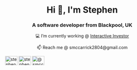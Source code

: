 <h1 align="center">Hi 👋, I'm Stephen</h1>
<h3 align="center">A software developer from Blackpool, UK</h3>

<p align="center"> 💻 I’m currently working @ <a href="www.ii.co.uk">Interactive Investor</a></p>

<p align="center"> 📫 Reach me @ smccarrick2804@gmail.com </p>


<a href="https://linkedin.com/in/stephen-mccarrick" target="blank"><img align="center" src="https://cdn.jsdelivr.net/npm/simple-icons@3.0.1/icons/linkedin.svg" alt="stephen-mccarrick" height="30" width="40" /></a>
<a href="https://instagram.com/stephenmccarrick_" target="blank"><img align="center" src="https://cdn.jsdelivr.net/npm/simple-icons@3.0.1/icons/instagram.svg" alt="stephenmccarrick_" height="30" width="40" /></a>
<a href="https://medium.com/@smccarrick2804" target="blank"><img align="center" src="https://cdn.jsdelivr.net/npm/simple-icons@3.0.1/icons/medium.svg" alt="@smccarrick2804" height="30" width="40" /></a>



